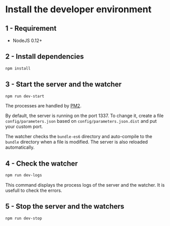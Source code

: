 Install the developer environment
=================================

1 - Requirement
---------------

- NodeJS 0.12+


2 - Install dependencies
------------------------

```bash
npm install
```

3 - Start the server and the watcher
------------------------------------

```bash
npm run dev-start
```

The processes are handled by [PM2](https://github.com/Unitech/pm2).

By default, the server is running on the port 1337. To change it, create a file `config/parameters.json` based on `config/parameters.json.dist` and put your custom port.

The watcher checks the `bundle-es6` directory and auto-compile to the `bundle` directory when a file is modified.
The server is also reloaded automatically.


4 - Check the watcher
---------------------

```bash
npm run dev-logs
```

This command displays the process logs of the server and the watcher. It is usefull to check the errors.



5 - Stop the server and the watchers
------------------------------------

```bash
npm run dev-stop
```
